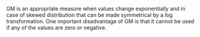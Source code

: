 GM is an appropriate measure when values change exponentially and in case of skewed distribution that can be made symmetrical 
by a log transformation. One important disadvantage of GM is that it cannot be used if any of the values are zero or negative.
